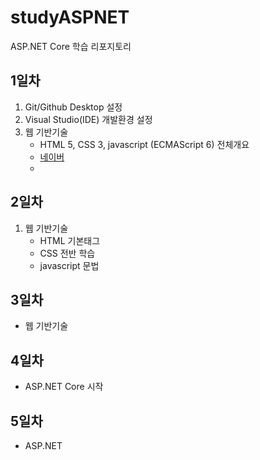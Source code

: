 # studyASPNET
ASP.NET Core 학습 리포지토리

## 1일차
1. Git/Github Desktop 설정
2. Visual Studio(IDE) 개발환경 설정
3. 웹 기반기술
   - HTML 5, CSS 3, javascript (ECMAScript 6) 전체개요
   - <a href = "https://www.naver.com/">네이버</a>
   - <img herf = "https://i.pinimg.com/236x/21/07/f5/2107f5a108a23c3df79e4654a2cacdb4.jpg"/>
  
## 2일차
1. 웹 기반기술
   - HTML 기본태그
   - CSS 전반 학습
   - javascript  문법
   
## 3일차
- 웹 기반기술

## 4일차
- ASP.NET Core 시작

## 5일차
- ASP.NET
